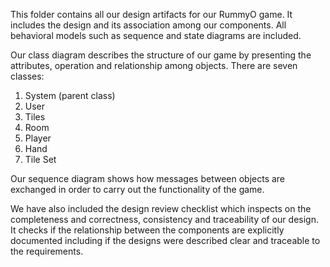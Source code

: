 This folder contains all our design artifacts for our RummyO game. 
It includes the design and its association among our components.
All behavioral models such as sequence and state diagrams are included.

Our class diagram describes the structure of our game by presenting the attributes, operation and relationship among objects.
There are seven classes: 
1. System (parent class)
2. User 
3. Tiles
4. Room
5. Player
6. Hand
7. Tile Set

Our sequence diagram shows how messages between objects are exchanged in order to carry out the functionality of the game.

We have also included the design review checklist which inspects on the completeness and correctness, consistency and traceability of our design. It checks if the relationship between the components are explicitly documented including if the designs were described clear and traceable to the requirements.
